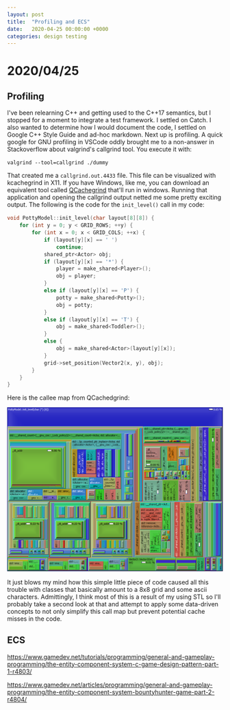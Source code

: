 ```yaml
---
layout: post
title:  "Profiling and ECS"
date:   2020-04-25 00:00:00 +0000
categories: design testing
---
```


# 2020/04/25

## Profiling

I've been relearning C++ and getting used to the C++17 semantics, but I stopped for a moment to integrate a test framework. I settled on Catch. I also wanted to determine how I would document the code, I settled on Google C++ Style Guide and ad-hoc markdown. Next up is profiling. A quick google for GNU profiling in VSCode oddly brought me to a non-answer in Stackoverflow about valgrind's callgrind tool. You execute it with:

```
valgrind --tool=callgrind ./dummy
```

That created me a `callgrind.out.4433` file. This file can be visualized with kcachegrind in X11. If you have Windows, like me, you can download an equivalent tool called [QCachegrind](https://sourceforge.net/projects/qcachegrindwin/) that'll run in windows. Running that application and opening the callgrind output netted me some pretty exciting output. The following is the code for the `init_level()` call in my code:

```c++
void PottyModel::init_level(char layout[8][8]) {
    for (int y = 0; y < GRID_ROWS; ++y) {
        for (int x = 0; x < GRID_COLS; ++x) {
            if (layout[y][x] == ' ')
                continue;
            shared_ptr<Actor> obj;
            if (layout[y][x] == '*') {
                player = make_shared<Player>();
                obj = player;
            }
            else if (layout[y][x] == 'P') {
                potty = make_shared<Potty>();
                obj = potty;
            }
            else if (layout[y][x] == 'T') {
                obj = make_shared<Toddler>();
            }
            else {
                obj = make_shared<Actor>(layout[y][x]);
            }
            grid->set_position(Vector2(x, y), obj);
        }
    }
}
```

Here is the callee map from QCachedgrind:

![thing](kcachegrind-init_level.png)

It just blows my mind how this simple little piece of code caused all this trouble with classes that basically amount to a 8x8 grid and some ascii characters. Admittingly, I think most of this is a result of my using STL so I'll probably take a second look at that and attempt to apply some data-driven concepts to not only simplify this call map but prevent potential cache misses in the code. 

## ECS

https://www.gamedev.net/tutorials/programming/general-and-gameplay-programming/the-entity-component-system-c-game-design-pattern-part-1-r4803/

https://www.gamedev.net/articles/programming/general-and-gameplay-programming/the-entity-component-system-bountyhunter-game-part-2-r4804/